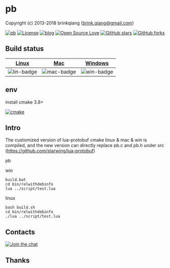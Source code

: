 # pb

Copyright (c) 2013-2018 brinkqiang (brink.qiang@gmail.com)

[![pb](https://img.shields.io/badge/brinkqiang-pb-blue.svg?style=flat-square)](https://github.com/brinkqiang/pb)
[![License](https://img.shields.io/badge/license-MIT-brightgreen.svg)](https://github.com/brinkqiang/pb/blob/master/LICENSE)
[![blog](https://img.shields.io/badge/Author-Blog-7AD6FD.svg)](https://brinkqiang.github.io/)
[![Open Source Love](https://badges.frapsoft.com/os/v3/open-source.png)](https://github.com/brinkqiang)
[![GitHub stars](https://img.shields.io/github/stars/brinkqiang/pb.svg?label=Stars)](https://github.com/brinkqiang/pb) 
[![GitHub forks](https://img.shields.io/github/forks/brinkqiang/pb.svg?label=Fork)](https://github.com/brinkqiang/pb)

## Build status
| [Linux][lin-link] | [Mac][mac-link] | [Windows][win-link] |
| :---------------: | :----------------: | :-----------------: |
| ![lin-badge]      | ![mac-badge]       | ![win-badge]        |

[lin-badge]: https://github.com/brinkqiang/pb/workflows/linux/badge.svg "linux build status"
[lin-link]:  https://github.com/brinkqiang/pb/actions/workflows/linux.yml "linux build status"
[mac-badge]: https://github.com/brinkqiang/pb/workflows/mac/badge.svg "mac build status"
[mac-link]:  https://github.com/brinkqiang/pb/actions/workflows/mac.yml "mac build status"
[win-badge]: https://github.com/brinkqiang/pb/workflows/win/badge.svg "win build status"
[win-link]:  https://github.com/brinkqiang/pb/actions/workflows/win.yml "win build status"

## env
install cmake 3.8+

[![cmake](https://img.shields.io/badge/cmake-down-blue.svg?style=flat-square)](https://cmake.org/download/)


## Intro
The customized version of lua-protobuf cmake linux & mac & win is compiled, and the new version can directly replace pb.c and pb.h under src (https://github.com/starwing/lua-protobuf)

pb

win
```
build.bat
cd bin/relwithdebinfo
lua ../script/test.lua
```

linux
```
bash build.sh
cd bin/relwithdebinfo
./lua ../script/test.lua
```

## Contacts
[![Join the chat](https://badges.gitter.im/brinkqiang/pb/Lobby.svg)](https://gitter.im/brinkqiang/pb)

## Thanks
